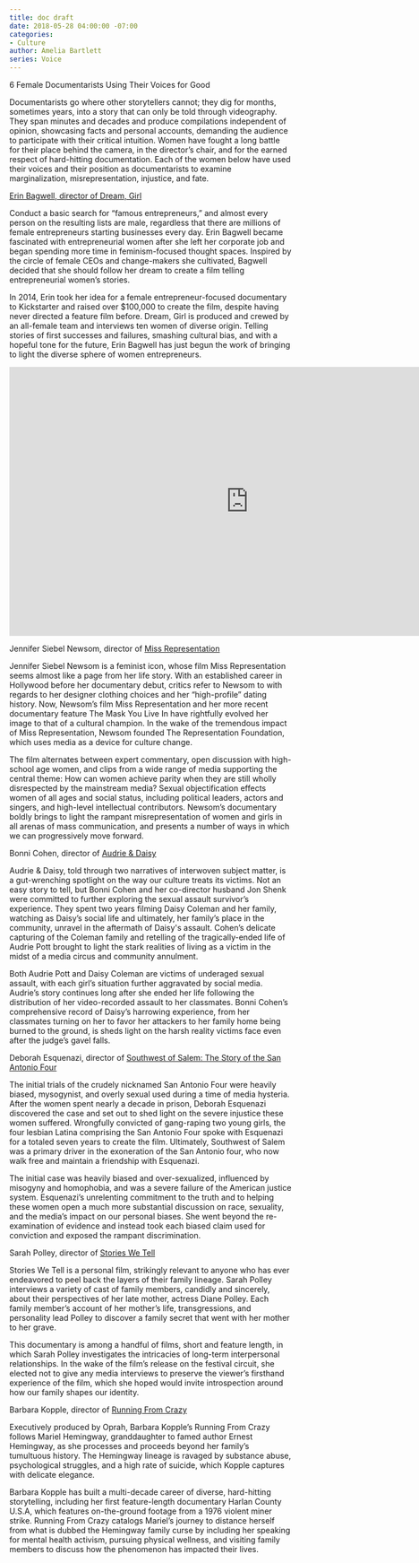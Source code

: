 ```yaml
---
title: doc draft
date: 2018-05-28 04:00:00 -07:00
categories:
- Culture
author: Amelia Bartlett
series: Voice
---
```


6 Female Documentarists Using Their Voices for Good

Documentarists go where other storytellers cannot; they dig for months, sometimes years, into a story that can only be told through videography. They span minutes and decades and produce compilations independent of opinion, showcasing facts and personal accounts, demanding the audience to participate with their critical intuition. Women have fought a long battle for their place behind the camera, in the director’s chair, and for the earned respect of hard-hitting documentation. Each of the women below have used their voices and their position as documentarists to examine marginalization, misrepresentation, injustice, and fate. 

[Erin Bagwell, director of Dream, Girl](https://www.dreamgirlfilm.com/)

Conduct a basic search for “famous entrepreneurs,” and almost every person on the resulting lists are male, regardless that there are millions of female entrepreneurs starting businesses every day. Erin Bagwell became fascinated with entrepreneurial women after she left her corporate job and began spending more time in feminism-focused thought spaces. Inspired by the circle of female CEOs and change-makers she cultivated, Bagwell decided that she should follow her dream to create a film telling entrepreneurial women’s stories. 

In 2014, Erin took her idea for a female entrepreneur-focused documentary to Kickstarter and raised over $100,000 to create the film, despite having never directed a feature film before. Dream, Girl is produced and crewed by an all-female team and interviews ten women of diverse origin. Telling stories of first successes and failures, smashing cultural bias, and with a hopeful tone for the future, Erin Bagwell has just begun the work of bringing to light the diverse sphere of women entrepreneurs. 

<iframe width="854" height="480" src="https://www.youtube.com/embed/v3rj42IYFTU?rel=0&amp;showinfo=0" frameborder="0" allow="autoplay; encrypted-media" allowfullscreen></iframe>

Jennifer Siebel Newsom, director of [Miss Representation](http://therepresentationproject.org/film/miss-representation/)

Jennifer Siebel Newsom is a feminist icon, whose film Miss Representation seems almost like a page from her life story. With an established career in Hollywood before her documentary debut, critics refer to Newsom to with regards to her designer clothing choices and her “high-profile” dating history. Now, Newsom’s film Miss Representation and her more recent documentary feature The Mask You Live In have rightfully evolved her image to that of a cultural champion.  In the wake of the tremendous impact of Miss Representation, Newsom founded The Representation Foundation, which uses media as a device for culture change. 

The film alternates between expert commentary, open discussion with high-school age women, and clips from a wide range of media supporting the central theme: How can women achieve parity when they are still wholly disrespected by the mainstream media? Sexual objectification effects women of all ages and social status, including political leaders, actors and singers, and high-level intellectual contributors. Newsom’s documentary boldly brings to light the rampant misrepresentation of women and girls in all arenas of mass communication, and presents a number of ways in which we can progressively move forward. 

Bonni Cohen, director of [Audrie & Daisy](http://www.audrieanddaisy.com/)

Audrie & Daisy, told through two narratives of interwoven subject matter, is a gut-wrenching spotlight on the way our culture treats its victims. Not an easy story to tell, but Bonni Cohen and her co-director husband Jon Shenk were committed to further exploring the sexual assault survivor’s experience. They spent two years filming Daisy Coleman and her family, watching as Daisy’s social life and ultimately, her family’s place in the community, unravel in the aftermath of Daisy's assault. Cohen’s delicate capturing of the Coleman family and retelling of the tragically-ended life of Audrie Pott brought to light the stark realities of living as a victim in the midst of a media circus and community annulment.  

Both Audrie Pott and Daisy Coleman are victims of underaged sexual assault, with each girl’s situation further aggravated by social media. Audrie’s story continues long after she ended her life following the distribution of her video-recorded assault to her classmates. Bonni Cohen’s comprehensive record of Daisy’s harrowing experience, from her classmates turning on her to favor her attackers to her family home being burned to the ground, is sheds light on the harsh reality victims face even after the judge’s gavel falls. 

Deborah Esquenazi, director of [Southwest of Salem: The Story of the San Antonio Four](http://www.southwestofsalem.com/)

The initial trials of the crudely nicknamed San Antonio Four were heavily biased, mysogynist, and overly sexual used during a time of media hysteria. After the women spent nearly a decade in prison, Deborah Esquenazi discovered the case and set out to shed light on the severe injustice these women suffered. Wrongfully convicted of gang-raping two young girls, the four lesbian Latina comprising the San Antonio Four spoke with Esquenazi for a totaled seven years to create the film. Ultimately, Southwest of Salem was a primary driver in the exoneration of the San Antonio four, who now walk free and maintain a friendship with Esquenazi. 

The initial case was heavily biased and over-sexualized, influenced by misogyny and homophobia, and was a severe failure of the American justice system. Esquenazi’s unrelenting commitment to the truth and to helping these women open a much more substantial discussion on race, sexuality, and the media’s impact on our personal biases. She went beyond the re-examination of evidence and instead took each biased claim used for conviction and exposed the rampant discrimination. 

Sarah Polley, director of [Stories We Tell](http://www.storieswetellmovie.com/story.html)

Stories We Tell is a personal film, strikingly relevant to anyone who has ever endeavored to peel back the layers of their family lineage. Sarah Polley interviews a variety of cast of family members, candidly and sincerely, about their perspectives of her late mother, actress Diane Polley. Each family member’s account of her mother’s life, transgressions, and personality lead Polley to discover a family secret that went with her mother to her grave. 

This documentary is among a handful of films, short and feature length, in which Sarah Polley investigates the intricacies of long-term interpersonal relationships. In the wake of the film’s release on the festival circuit, she elected not to give any media interviews to preserve the viewer’s firsthand experience of the film, which she hoped would invite introspection around how our family shapes our identity.

Barbara Kopple, director of [Running From Crazy](http://www.cabincreekfilms.com/film_RunningFromCrazy.html)

Executively produced by Oprah, Barbara Kopple’s Running From Crazy follows Mariel Hemingway, granddaughter to famed author Ernest Hemingway, as she processes and proceeds beyond her family’s tumultuous history. The Hemingway lineage is ravaged by substance abuse, psychological struggles, and a high rate of suicide, which Kopple captures with delicate elegance. 

Barbara Kopple has built a multi-decade career of diverse, hard-hitting storytelling, including her first feature-length documentary Harlan County U.S.A, which features on-the-ground footage from a 1976 violent miner strike. Running From Crazy catalogs Mariel’s journey to distance herself from what is dubbed the Hemingway family curse by including her speaking for mental health activism, pursuing physical wellness, and visiting family members to discuss how the phenomenon has impacted their lives. 
